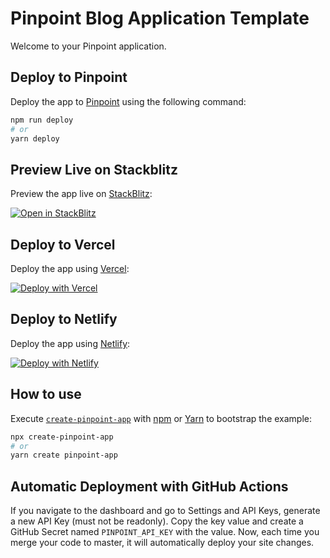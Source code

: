 # Pinpoint Blog Application Template

Welcome to your Pinpoint application.

## Deploy to Pinpoint

Deploy the app to [Pinpoint](https://pinpoint.com?utm_source=github&utm_medium=readme&utm_campaign=app-template) using the following command:

```bash
npm run deploy
# or
yarn deploy
```

## Preview Live on Stackblitz

Preview the app live on [StackBlitz](http://stackblitz.com/):

[![Open in StackBlitz](https://developer.stackblitz.com/img/open_in_stackblitz.svg)](https://stackblitz.com/github/pinpt/app-template)

## Deploy to Vercel

Deploy the app using [Vercel](https://vercel.com?utm_source=github&utm_medium=readme&utm_campaign=app-template):

[![Deploy with Vercel](https://vercel.com/button)](https://vercel.com/new/git/external?repository-url=https://github.com/pinpt/app-template&project-name=pinpoint&repository-name=pinpoint)

## Deploy to Netlify

Deploy the app using [Netlify](https://netlify.com?utm_source=github&utm_medium=readme&utm_campaign=app-template):

[![Deploy with Netlify](https://www.netlify.com/img/deploy/button.svg)](https://app.netlify.com/start/deploy?repository=https://github.com/pinpt/app-template)

## How to use

Execute [`create-pinpoint-app`](https://github.com/pinpt/create-pinpoint-app) with [npm](https://docs.npmjs.com/cli/init) or [Yarn](https://yarnpkg.com/lang/en/docs/cli/create/) to bootstrap the example:

```bash
npx create-pinpoint-app
# or
yarn create pinpoint-app
```

## Automatic Deployment with GitHub Actions

If you navigate to the dashboard and go to Settings and API Keys, generate a new API Key (must not be readonly). Copy the key value and create a GitHub Secret named `PINPOINT_API_KEY` with the value. Now, each time you merge your code to master, it will automatically deploy your site changes.
